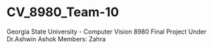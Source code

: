 # CV_8980_Team-10
Georgia State University - Computer Vision 8980 Final Project Under Dr.Ashwin Ashok
Members: Zahra
